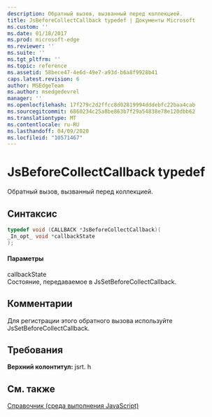 ```yaml
---
description: Обратный вызов, вызванный перед коллекцией.
title: JsBeforeCollectCallback typedef | Документы Microsoft
ms.custom: ''
ms.date: 01/18/2017
ms.prod: microsoft-edge
ms.reviewer: ''
ms.suite: ''
ms.tgt_pltfrm: ''
ms.topic: reference
ms.assetid: 58bece47-4e6d-49e7-a93d-b6a8f9928b41
caps.latest.revision: 6
author: MSEdgeTeam
ms.author: msedgedevrel
manager: ''
ms.openlocfilehash: 17f279c2d2ffcc8d02819994dddebfc22baa4cab
ms.sourcegitcommit: 6860234c25a8be863b7f29a54838e78e120dbb62
ms.translationtype: MT
ms.contentlocale: ru-RU
ms.lasthandoff: 04/09/2020
ms.locfileid: "10571467"
---
```

# JsBeforeCollectCallback typedef
Обратный вызов, вызванный перед коллекцией.  
  
## Синтаксис  
  
```cpp  
typedef void (CALLBACK *JsBeforeCollectCallback)(  
_In_opt_ void *callbackState  
);  
```  
  
#### Параметры  
 callbackState  
 Состояние, передаваемое в JsSetBeforeCollectCallback.  
  
## Комментарии  
 Для регистрации этого обратного вызова используйте JsSetBeforeCollectCallback.  
  
## Требования  
 **Верхний колонтитул:** jsrt. h  
  
## См. также  
 [Справочник (среда выполнения JavaScript)](../chakra-hosting/reference-javascript-runtime.md)